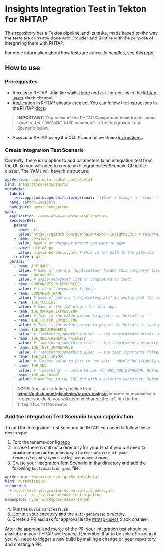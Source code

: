 # Insights Integration Test in Tekton for RHTAP

This repository has a Tekton pipeline, and its tasks, made based on the way the tests are currently done with Clowder and Bonfire with the purpose of integrating them with RHTAP.

For more information about how tests are currently handled, see this [repo](https://github.com/RedHatInsights/cicd-tools).

## How to use

### Prerequisites

* Access to RHTAP. Join the wailist [here](https://console.redhat.com/preview/hac/application-pipeline) and ask for access in the [#rhtap-users](https://redhat-internal.slack.com/archives/C04PZ7H0VA8) slack channel.
* Application in RHTAP already created. You can follow the instructions in the RHTAP [docs](https://redhat-appstudio.github.io/docs.appstudio.io/Documentation/main/getting-started/get-started/#creating-your-first-application).
> **IMPORTANT:** The name of the RHTAP Component must be the same name of the `COMPONENT_NAME` parameter in the Integration Test Scenario below.
* Access to RHTAP using the CLI. Please follow these [instructions](https://docs.google.com/document/d/1hFvQDH1H6MGNqTGfcZpyl2h8OIaynP8sokZohCS0Su0/edit#heading=h.olhho0rpp8t5).

### Create Integration Test Scenario

Currently, there is no option to add parameters to an integration test from the UI. So you will need to create an IntegrationTestScenario CR in the cluster. The YAML will have this structure:

```yaml
apiVersion: appstudio.redhat.com/v1beta1
kind: IntegrationTestScenario
metadata:
  labels:
    test.appstudio.openshift.io/optional: "false" # Change to "true" if you don't need the test to be mandatory
  name: tekton-insights 
  namespace: <your-namespace>
spec:
  application: <name-of-your-rhtap-application>
  resolverRef:
    params:
    - name: url
      value: https://github.com/gbenhaim/tekton-insights.git # Temporary on gbenhaim's org. Also, you can fork it and reference yours here.
    - name: revision
      value: main # Or whatever branch you want to test
    - name: pathInRepo
      value: pipelines/basic.yaml # This is the path to the pipeline
    resolver: git
  params:
    - name: APP_NAME
      value: # Name of app-sre "application" folder this component lives in.
    - name: COMPONENTS
      value: # Space-separated list of components to load.
    - name: COMPONENTS_W_RESOURCES
      value: # List of components to keep.
    - name: COMPONENT_NAME
      value: # Name of app-sre "resourceTemplate" in deploy.yaml for this component.
    - name: IQE_PLUGINS
      value: # Name of the IQE plugin for this app.
    - name: IQE_MARKER_EXPRESSION
      value: # This is the value passed to pytest -m. Default is ""
    - name: IQE_FILTER_EXPRESSION
      value: # This is the value passed to pytest -k. Default is test_plugin_accessible
    - name: IQE_REQUIREMENTS
      value: # "something,something_else" -- iqe requirements filter. Default is "" when no filter desired
    - name: IQE_REQUIREMENTS_PRIORITY
      value: # "something,something_else" -- iqe requirements priority filter. Default is "" when no filter desired
    - name: IQE_TEST_IMPORTANCE
      value: # "something,something_else" -- iqe test importance filter. Default is "" when no filter desired
    - name: IQE_CJI_TIMEOUT
      value: # Timeout value to pass to 'oc wait', should be slightly higher than expected test run time. Default is 30m
    - name: IQE_ENV
      value: # "something" -- value to set for ENV_FOR_DYNACONF. Default is "clowder_smoke"
    - name: IQE_SELENIUM
      value: # Whether to run IQE pod with a selenium container. Default is "false"
```

> **NOTE:** You can fork the pipeline from https://github.com/gbenhaim/tekton-insights in order to customize it. In case you do it, you will need to change the `url` field in the `IntegrationTestScenario`.

### Add the Integration Test Scenario to your application

To add the Integration Test Scenario to RHTAP, you need to follow these next steps:

1. Fork the tenants-config [repo](https://github.com/redhat-appstudio/tenants-config.git)
2. In case there is still not a directory for your tenant you will need to create one under the directory `cluster/<cluster-of-your-tenant>/tenants/<your-workspace-name>-tenant`.
3. Create your Integration Test Scenario in that directory and add the following `kustomization.yaml` file:
```yaml
apiVersion: kustomize.config.k8s.io/v1beta1
kind: Kustomization
resources:
  - <your-test-integration-scenario-filename>.yaml
  - ../../../../lib/consoledot-test-pipeline
namespace: <your-workspace-name>-tenant
```
4. Run the `build-manifests.sh`.
5. Commit your directory and the `auto-generated` directory.
6. Create a PR and ask for approval in the [#rhtap-users](https://redhat-internal.slack.com/archives/C04PZ7H0VA8) Slack channel.

After the approval and merge of the PR, your integration test should be available in your RHTAP workspace. Remember that to be able of running it, you will need to trigger a new build by making a change on your repository and creating a PR.